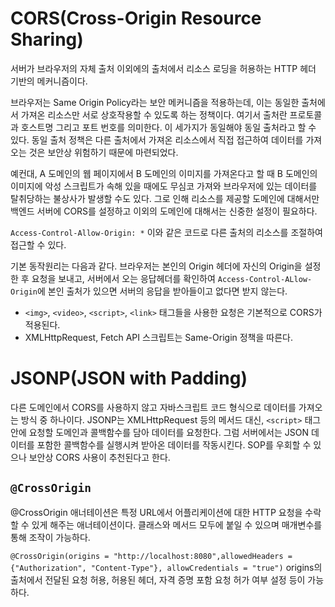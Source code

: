 # CORS(Cross-Origin Resource Sharing)

서버가 브라우저의 자체 출처 이외에의 출처에서 리소스 로딩을 허용하는 HTTP 헤더 기반의 메커니즘이다.

브라우저는 Same Origin Policy라는 보안 메커니즘을 적용하는데, 이는 동일한 출처에서 가져온 리소스만 서로 상호작용할 수 있도록 하는 정책이다. 여기서 출처란 프로토콜과 호스트명 그리고 포트 번호를 의미한다. 이 세가지가 동일해야 동일 출처라고 할 수 있다. 동일 출처 정책은 다른 출처에서 가져온 리소스에서 직접 접근하여 데이터를 가져오는 것은 보안상 위험하기 때문에 마련되었다. 

예컨대, A 도메인의 웹 페이지에서 B 도메인의 이미지를 가져온다고 할 때 B 도메인의 이미지에 악성 스크립트가 속해 있을 때에도 무심코 가져와 브라우저에 있는 데이터를 탈취당하는 불상사가 발생할 수도 있다. 
그로 인해 리소스를 제공할 도메인에 대해서만 백엔드 서버에 CORS를 설정하고 이외의 도메인에 대해서는 신중한 설정이 필요하다.

`Access-Control-Allow-Origin: *` 
이와 같은 코드로 다른 출처의 리소스를 조절하여 접근할 수 있다.

기본 동작원리는 다음과 같다. 브라우저는 본인의 Origin 헤더에 자신의 Origin을 설정한 후 요청을 보내고, 서버에서 오는 응답헤더를 확인하여 `Access-Control-ALlow-Origin`에 본인 출처가 있으면 서버의 응답을 받아들이고 없다면 받지 않는다. 

- `<img>`, `<video>`, `<script>`, `<link>` 태그들을 사용한 요청은 기본적으로 CORS가 적용된다.
- XMLHttpRequest, Fetch API 스크립트는 Same-Origin 정책을 따른다.

# JSONP(JSON with Padding)

다른 도메인에서 CORS를 사용하지 않고 자바스크립트 코드 형식으로 데이터를 가져오는 방식 중 하나이다.
JSONP는 XMLHttpRequest 등의 메서드 대신, `<script>` 태그 안에 요청할 도메인과 콜백함수를 담아 데이터를 요청한다. 그럼 서버에서는 JSON 데이터를 포함한 콜백함수를 실행시켜 받아온 데이터를 작동시킨다. 
SOP를 우회할 수 있으나 보안상 CORS 사용이 추천된다고 한다.

## `@CrossOrigin`

@CrossOrigin 애너테이션은 특정 URL에서 어플리케이션에 대한 HTTP 요청을 수락할 수 있게 해주는 애너테이션이다.
클래스와 메서드 모두에 붙일 수 있으며 매개변수를 통해 조작이 가능하다.

`@CrossOrigin(origins = "http://localhost:8080",allowedHeaders = {"Authorization", "Content-Type"}, allowCredentials = "true")`
origins의 출처에서 전달된 요청 허용, 허용된 헤더, 자격 증명 포함 요청 허가 여부 설정 등이 가능하다.